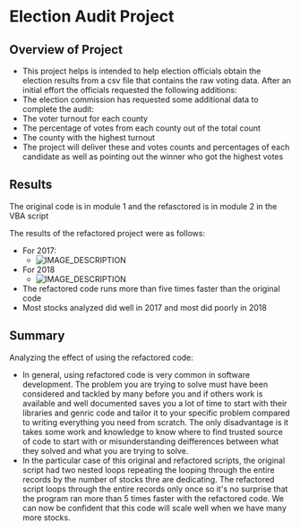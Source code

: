 # Election Audit Project

## Overview of Project


 - This project helps is intended to help election officials obtain the election results from a csv file that contains the raw voting data. After an initial effort the officials requested the following additions:
 - The election commission has requested some additional data to complete the audit:
  - The voter turnout for each county
  - The percentage of votes from each county out of the total count
  - The county with the highest turnout
- The project will deliver these and votes counts and percentages of each candidate as well as pointing out the winner who got the highest votes


## Results

The original code is in module 1 and the refasctored is in module 2 in the VBA script

The results of the refactored project were as follows:
- For 2017:
  - ![IMAGE_DESCRIPTION](/resources/VBA_Challenge_2017.png)
- For 2018
  - ![IMAGE_DESCRIPTION](/resources/VBA_Challenge_2018.png)
- The refactored code runs more than five times faster than the original code
- Most stocks analyzed did well in 2017 and most did poorly in 2018
## Summary
Analyzing the effect of using the refactored code:
- In general, using refactored code is very common in software development. The problem you are trying to solve must have been considered and tackled by many before you and if others work is available and well documented saves you a lot of time to start with their libraries and genric code and tailor it to your specific problem compared to writing everything you need from scratch. The only disadvantage is it takes some work and knowledge to know where to find trusted source of code to start with or misunderstanding deifferences between what they solved and what you are trying to solve.
- In the particular case of this original and refactored scripts, the original script had two nested loops repeating the looping through the entire records by the number of stocks thre are dedicating. The refactored script loops through the entire records only once so it's no surprise that the program ran more than 5 times faster with the refactored code. We can now be confident that this code will scale well when we have many more stocks.
